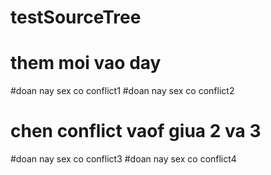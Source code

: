 # testSourceTree
# them moi vao day
#doan nay sex co conflict1
#doan nay sex co conflict2
# chen conflict vaof giua 2 va 3
#doan nay sex co conflict3
#doan nay sex co conflict4
